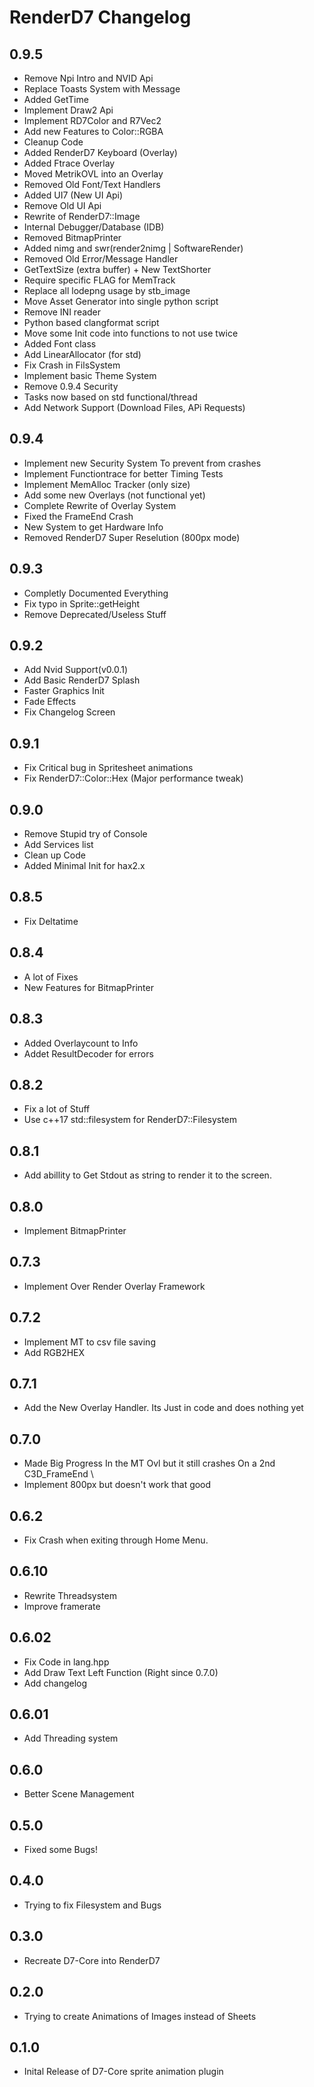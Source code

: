 # RenderD7 Changelog
## 0.9.5
- Remove Npi Intro and NVID Api
- Replace Toasts System with Message 
- Added GetTime
- Implement Draw2 Api
- Implement RD7Color and R7Vec2
- Add new Features to Color::RGBA
- Cleanup Code
- Added RenderD7 Keyboard (Overlay)
- Added Ftrace Overlay
- Moved MetrikOVL into an Overlay
- Removed Old Font/Text Handlers
- Added UI7 (New UI Api)
- Remove Old UI Api
- Rewrite of RenderD7::Image
- Internal Debugger/Database (IDB)
- Removed BitmapPrinter
- Added nimg and swr(render2nimg | SoftwareRender)
- Removed Old Error/Message Handler
- GetTextSize (extra buffer) + New TextShorter
- Require specific FLAG for MemTrack
- Replace all lodepng usage by stb_image
- Move Asset Generator into single python script
- Remove INI reader
- Python based clangformat script
- Move some Init code into functions to not use twice
- Added Font class
- Add LinearAllocator (for std)
- Fix Crash in FilsSystem
- Implement basic Theme System
- Remove 0.9.4 Security
- Tasks now based on std functional/thread
- Add Network Support (Download Files, APi Requests)
## 0.9.4
- Implement new Security System To prevent from crashes
- Implement Functiontrace for better Timing Tests
- Implement MemAlloc Tracker (only size)
- Add some new Overlays (not functional yet)
- Complete Rewrite of Overlay System
- Fixed the FrameEnd Crash
- New System to get Hardware Info
- Removed RenderD7 Super Reselution (800px mode)
## 0.9.3
- Completly Documented Everything
- Fix typo in Sprite::getHeight
- Remove Deprecated/Useless Stuff
## 0.9.2
- Add Nvid Support(v0.0.1)
- Add Basic RenderD7 Splash
- Faster Graphics Init
- Fade Effects
- Fix Changelog Screen 
## 0.9.1
- Fix Critical bug in Spritesheet animations
- Fix RenderD7::Color::Hex (Major performance tweak)
## 0.9.0
- Remove Stupid try of Console
- Add Services list 
- Clean up Code
- Added Minimal Init for hax2.x
## 0.8.5
- Fix Deltatime
## 0.8.4
- A lot of Fixes 
- New Features for BitmapPrinter
## 0.8.3
- Added Overlaycount to Info
- Addet ResultDecoder for errors
## 0.8.2
- Fix a lot of Stuff
- Use c++17 std::filesystem for RenderD7::Filesystem
## 0.8.1
- Add abillity to Get Stdout as string to render it to the screen.
## 0.8.0
- Implement BitmapPrinter
## 0.7.3
- Implement Over Render Overlay Framework
## 0.7.2
- Implement MT to csv file saving
- Add RGB2HEX
## 0.7.1
- Add the New Overlay Handler. Its Just in code and does nothing yet
## 0.7.0
- Made Big Progress In the MT Ovl but it still crashes On a 2nd C3D_FrameEnd                                                            \
- Implement 800px but doesn't work that good
## 0.6.2
- Fix Crash when exiting through Home Menu.
## 0.6.10
- Rewrite Threadsystem
- Improve framerate
## 0.6.02
- Fix Code in lang.hpp
- Add Draw Text Left Function (Right since 0.7.0)
- Add changelog
## 0.6.01
- Add Threading system
## 0.6.0
- Better Scene Management
## 0.5.0
- Fixed some Bugs!
## 0.4.0 
- Trying to fix Filesystem and Bugs
## 0.3.0
- Recreate D7-Core into RenderD7
## 0.2.0
- Trying to create Animations of Images instead of Sheets
## 0.1.0
- Inital Release of D7-Core sprite animation plugin
